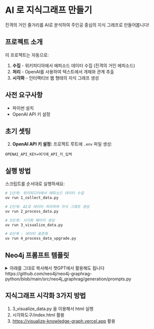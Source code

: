 # AI 로 지식그래프 만들기

진격의 거인 줄거리를 AI로 분석하여 주인공 중심의 지식 그래프로 만들어봅니다!

## 프로젝트 소개

이 프로젝트는 자동으로:
1. **수집** - 위키피디아에서 에피소드 데이터 수집 (진격의 거인 에피소드)
2. **처리** - OpenAI를 사용하여 텍스트에서 개체와 관계 추출
3. **시각화** - 인터랙티브 웹 형태의 지식 그래프 생성

## 사전 요구사항
- 파이썬 설치
- OpenAI API 키 설정

## 초기 셋팅

2. **OpenAI API 키 설정:**
프로젝트 루트에 `.env` 파일 생성:
```
OPENAI_API_KEY=여기에_API_키_입력
```

## 실행 방법

스크립트를 순서대로 실행하세요:

```bash
# 1단계: 위키피디아에서 에피소드 데이터 수집
uv run 1_collect_data.py

# 2단계: AI로 데이터 처리하여 지식 그래프 생성
uv run 2_process_data.py

# 3단계: 시각화 페이지 생성
uv run 3_visualize_data.py

# 4단계 : 데이터 표준화
uv run 4_process_data_upgrade.py

```

## Neo4j 프롬프트 템플릿
<details>
  <summary>아래를 그대로 복사해서 챗GPT에서 활용해도 됩니다</summary>

You are a top-tier algorithm designed for extracting
information in structured formats to build a knowledge graph.

Extract the entities (nodes) and specify their type from the following text.
Also extract the relationships between these nodes.

Return result as JSON using the following format:
{{"nodes": [ {{"id": "0", "label": "Person", "properties": {{"name": "John"}} }}],
"relationships": [{{"type": "KNOWS", "start_node_id": "0", "end_node_id": "1", "properties": {{"since": "2024-08-01"}} }}] }}

Use only the following node and relationship types (if provided):
{schema}

Assign a unique ID (string) to each node, and reuse it to define relationships.
Do respect the source and target node types for relationship and
the relationship direction.

Make sure you adhere to the following rules to produce valid JSON objects:
- Do not return any additional information other than the JSON in it.
- Omit any backticks around the JSON - simply output the JSON on its own.
- The JSON object must not wrapped into a list - it is its own JSON object.
- Property names must be enclosed in double quotes

Examples:
{examples}

Input text:
</details>
https://github.com/neo4j/neo4j-graphrag-python/blob/main/src/neo4j_graphrag/generation/prompts.py

## 지식그래프 시각화 3가지 방법
1. 3_visualize_data.py 을 이용해서 html 실행
2. 시각화도구/index.html 활용
3. https://visualize-knowledge-graph.vercel.app 활용
